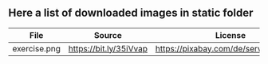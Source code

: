## Here a list of downloaded images in static folder

File | Source | License
--- | --- | ---
exercise.png | https://bit.ly/35iVvap | https://pixabay.com/de/service/license/